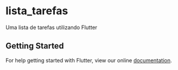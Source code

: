 # lista_tarefas

Uma lista de tarefas utilizando Flutter

## Getting Started

For help getting started with Flutter, view our online
[documentation](https://flutter.io/).
